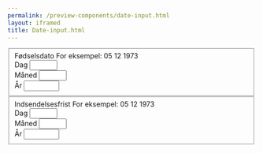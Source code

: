 ```yaml
--- 
permalink: /preview-components/date-input.html
layout: iframed 
title: Date-input.html
---
```




<div class="container">

<fieldset>
  <label>Fødselsdato</label>
  <span class="form-hint" id="dobHint">For eksempel: 05 12 1973</span>
    <div class="date-of-birth">
      <div class="form-group form-group-day">
        <label for="date_of_birth_2">Dag</label>
        <input class="input-inline" aria-describedby="dobHint" class="form-control" id="date_of_birth_2" name="date_of_birth_2" type="number" min="1" max="31" value="">
      </div>
      <div class="form-group form-group-month">
        <label for="date_of_birth_1">Måned</label>
        <input class="input-inline" aria-describedby="dobHint" class="form-control" id="date_of_birth_1" name="date_of_birth_1" type="number" min="1" max="12" value="">
      </div>
      <div class="form-group form-group-year">
        <label for="date_of_birth_3">År</label>
        <input class="input-inline" aria-describedby="dobHint" class="form-control" id="date_of_birth_3" name="date_of_birth_3" type="number" min="1900" max="2000" value="">
      </div>
    </div>
</fieldset>


<fieldset>
  <label>Indsendelsesfrist</label>
  <span class="form-hint" id="dobHint">For eksempel: 05 12 1973</span>
    <div class="date-of-birth">
      <div class="form-group form-group-day">
        <label for="date_of_birth_2">Dag</label>
        <input class="input-inline" aria-describedby="dobHint" class="form-control" id="date_of_birth_2" name="date_of_birth_2" type="number" min="1" max="31" value="">
      </div>
      <div class="form-group form-group-month">
        <label for="date_of_birth_1">Måned</label>
        <input class="input-inline" aria-describedby="dobHint" class="form-control" id="date_of_birth_1" name="date_of_birth_1" type="number" min="1" max="12" value="">
      </div>
      <div class="form-group form-group-year">
        <label for="date_of_birth_3">År</label>
        <input class="input-inline" aria-describedby="dobHint" class="form-control" id="date_of_birth_3" name="date_of_birth_3" type="number" min="1900" max="2000" value="">
      </div>
    </div>
</fieldset>

</div>

